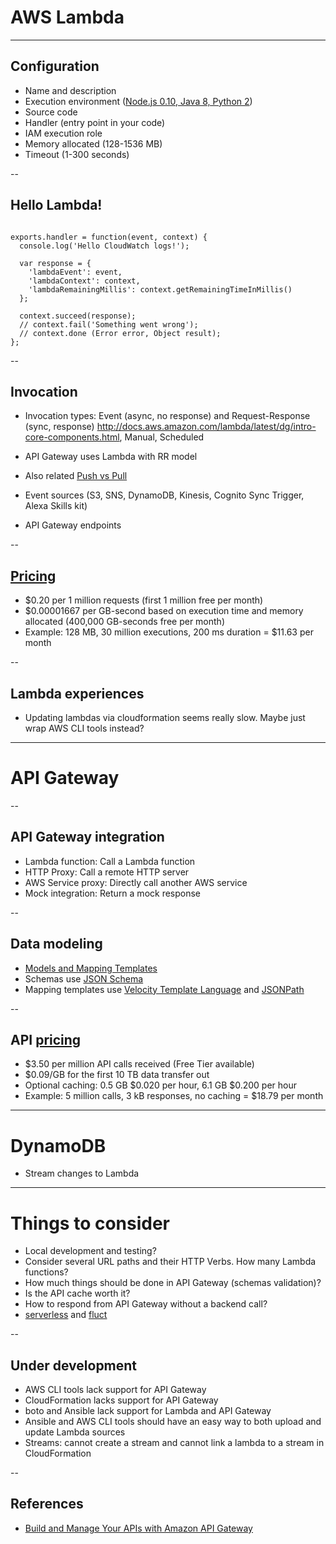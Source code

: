 
#  AWS Lambda

---

## Configuration

- Name and description
- Execution environment ([Node.js 0.10, Java 8, Python 2](http://docs.aws.amazon.com/lambda/latest/dg/current-supported-versions.html))
- Source code
- Handler (entry point in your code)
- IAM execution role
- Memory allocated (128-1536 MB)
- Timeout (1-300 seconds)

--


## Hello Lambda!

<pre><code data-trim class="javascript">
exports.handler = function(event, context) {
  console.log('Hello CloudWatch logs!');

  var response = {
    'lambdaEvent': event,
    'lambdaContext': context,
    'lambdaRemainingMillis': context.getRemainingTimeInMillis()
  };
  
  context.succeed(response);
  // context.fail('Something went wrong');
  // context.done (Error error, Object result);
};
</code></pre>

--

## Invocation

- Invocation types: Event (async, no response) and Request-Response (sync, response) http://docs.aws.amazon.com/lambda/latest/dg/intro-core-components.html, Manual, Scheduled

- API Gateway uses Lambda with RR model

- Also related [Push vs Pull](http://docs.aws.amazon.com/lambda/latest/dg/intro-invocation-modes.html)

- Event sources (S3, SNS, DynamoDB, Kinesis, Cognito Sync Trigger, Alexa Skills kit)
- API Gateway endpoints

--

## [Pricing](https://aws.amazon.com/lambda/pricing/)

- $0.20 per 1 million requests (first 1 million free per month)
- $0.00001667 per GB-second based on execution time and memory allocated (400,000 GB-seconds free per month)
- Example: 128 MB, 30 million executions, 200 ms duration = $11.63 per month

--

## Lambda experiences

- Updating lambdas via cloudformation seems really slow. Maybe just wrap AWS CLI tools instead?

---

# API Gateway

--

## API Gateway integration

- Lambda function: Call a Lambda function
- HTTP Proxy: Call a remote HTTP server
- AWS Service proxy: Directly call another AWS service
- Mock integration: Return a mock response

--

## Data modeling

- [Models and Mapping Templates](http://docs.aws.amazon.com/apigateway/latest/developerguide/models-mappings.html)
- Schemas use [JSON Schema](http://json-schema.org/)
- Mapping templates use [Velocity Template Language](https://velocity.apache.org/engine/releases/velocity-1.7/user-guide.html) and [JSONPath](http://goessner.net/articles/JsonPath/)

--

## API [pricing](https://aws.amazon.com/api-gateway/pricing/)

- $3.50 per million API calls received (Free Tier available)
- $0.09/GB for the first 10 TB data transfer out
- Optional caching: 0.5 GB $0.020 per hour, 6.1 GB $0.200 per hour
- Example: 5 million calls, 3 kB responses, no caching = $18.79 per month

---

# DynamoDB

- Stream changes to Lambda

---

# Things to consider

- Local development and testing?
- Consider several URL paths and their HTTP Verbs. How many Lambda functions?
- How much things should be done in API Gateway (schemas validation)?
- Is the API cache worth it?
- How to respond from API Gateway without a backend call?
- [serverless](https://github.com/serverless/serverless) and [fluct](https://github.com/fluct/fluct)

--

## Under development

- AWS CLI tools lack support for API Gateway
- CloudFormation lacks support for API Gateway
- boto and Ansible lack support for Lambda and API Gateway
- Ansible and AWS CLI tools should have an easy way to both upload and update Lambda sources
- Streams: cannot create a stream and cannot link a lambda to a stream in CloudFormation

--

## References

- [Build and Manage Your APIs with Amazon API Gateway](http://www.slideshare.net/AmazonWebServices/build-and-manage-your-apis-with-amazon-api-gateway)
